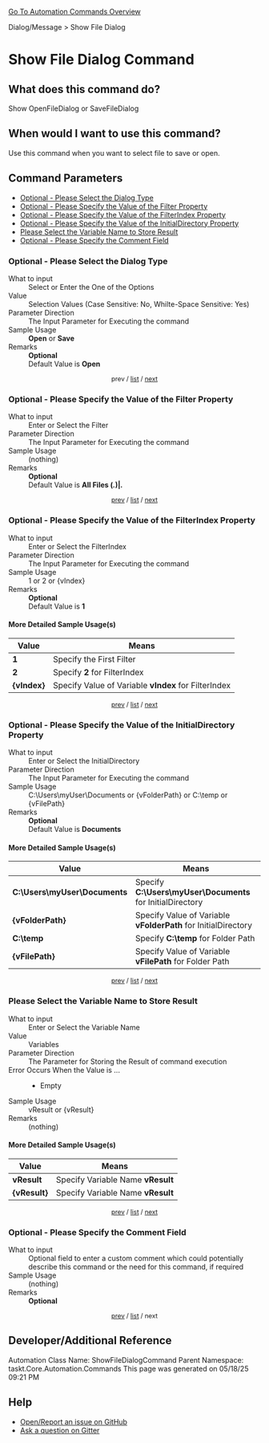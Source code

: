 <!--TITLE: Show File Dialog Command -->
<!-- SUBTITLE: a command in the Dialog/Message group. -->
[Go To Automation Commands Overview](/automation-commands.md)


Dialog/Message &gt; Show File Dialog


# Show File Dialog Command


## What does this command do?
Show OpenFileDialog or SaveFileDialog


## When would I want to use this command?
Use this command when you want to select file to save or open.


<a id="param_list"></a>
## Command Parameters
- [Optional - Please Select the Dialog Type](#param_0)
- [Optional - Please Specify the Value of the Filter Property](#param_1)
- [Optional - Please Specify the Value of the FilterIndex Property](#param_2)
- [Optional - Please Specify the Value of the InitialDirectory Property](#param_3)
- [Please Select the Variable Name to Store Result](#param_4)
- [Optional - Please Specify the Comment Field](#param_5)


<a id="param_0"></a>
### Optional - Please Select the Dialog Type


<dl>
<dt>What to input</dt><dd>Select or Enter the One of the Options</dd>
<dt>Value</dt><dd>Selection Values (Case Sensitive: No, Whilte-Space Sensitive: Yes)</dd>
<dt>Parameter Direction</dt><dd>The Input Parameter for Executing the command</dd>
<dt>Sample Usage</dt><dd><strong>Open</strong> or  <strong>Save</strong></dd>
<dt>Remarks</dt><dd><strong>Optional</strong><br>Default Value is <strong>Open</strong></dd>
</dl>




<div style="font-size: 90%; text-align: center">


prev / [list](#param_list) / [next](#param_1)


</div>


<a id="param_1"></a>
### Optional - Please Specify the Value of the Filter Property


<dl>
<dt>What to input</dt><dd>Enter or Select the Filter</dd>
<dt>Parameter Direction</dt><dd>The Input Parameter for Executing the command</dd>
<dt>Sample Usage</dt><dd>(nothing)</dd>
<dt>Remarks</dt><dd><strong>Optional</strong><br>Default Value is <strong>All Files (<em>.</em>)|<em>.</em></strong></dd>
</dl>




<div style="font-size: 90%; text-align: center">


[prev](#param_1) / [list](#param_list) / [next](#param_2)


</div>


<a id="param_2"></a>
### Optional - Please Specify the Value of the FilterIndex Property


<dl>
<dt>What to input</dt><dd>Enter or Select the FilterIndex</dd>
<dt>Parameter Direction</dt><dd>The Input Parameter for Executing the command</dd>
<dt>Sample Usage</dt><dd>1 or 2 or {vIndex}</dd>
<dt>Remarks</dt><dd><strong>Optional</strong><br>Default Value is <strong>1</strong></dd>
</dl>




#### More Detailed Sample Usage(s)
| Value | Means |
|---|---|
| <strong>1</strong> | Specify the First Filter |
| <strong>2</strong> | Specify **2** for FilterIndex |
| <strong>{vIndex}</strong> | Specify Value of Variable **vIndex** for FilterIndex |


<div style="font-size: 90%; text-align: center">


[prev](#param_2) / [list](#param_list) / [next](#param_3)


</div>


<a id="param_3"></a>
### Optional - Please Specify the Value of the InitialDirectory Property


<dl>
<dt>What to input</dt><dd>Enter or Select the InitialDirectory</dd>
<dt>Parameter Direction</dt><dd>The Input Parameter for Executing the command</dd>
<dt>Sample Usage</dt><dd>C:\Users\myUser\Documents or {vFolderPath} or C:\temp or {vFilePath}</dd>
<dt>Remarks</dt><dd><strong>Optional</strong><br>Default Value is <strong>Documents</strong></dd>
</dl>




#### More Detailed Sample Usage(s)
| Value | Means |
|---|---|
| <strong>C:\Users\myUser\Documents</strong> | Specify **C:\Users\myUser\Documents** for InitialDirectory |
| <strong>{vFolderPath}</strong> | Specify Value of Variable **vFolderPath** for InitialDirectory |
| <strong>C:\temp</strong> | Specify **C:\temp** for Folder Path |
| <strong>{vFilePath}</strong> | Specify Value of Variable **vFilePath** for Folder Path |


<div style="font-size: 90%; text-align: center">


[prev](#param_3) / [list](#param_list) / [next](#param_4)


</div>


<a id="param_4"></a>
### Please Select the Variable Name to Store Result


<dl>
<dt>What to input</dt><dd>Enter or Select the Variable Name</dd>
<dt>Value</dt><dd>Variables</dd>
<dt>Parameter Direction</dt><dd>The Parameter for Storing the Result of command execution</dd>
<dt>Error Occurs When the Value is ...</dt><dd><ul>
<li>Empty</li>
</ul></dd>
<dt>Sample Usage</dt><dd>vResult or {vResult}</dd>
<dt>Remarks</dt><dd>(nothing)</dd>
</dl>




#### More Detailed Sample Usage(s)
| Value | Means |
|---|---|
| <strong>vResult</strong> | Specify Variable Name **vResult** |
| <strong>{vResult}</strong> | Specify Variable Name **vResult** |


<div style="font-size: 90%; text-align: center">


[prev](#param_4) / [list](#param_list) / [next](#param_5)


</div>


<a id="param_5"></a>
### Optional - Please Specify the Comment Field


<dl>
<dt>What to input</dt><dd>Optional field to enter a custom comment which could potentially describe this command or the need for this command, if required</dd>
<dt>Sample Usage</dt><dd>(nothing)</dd>
<dt>Remarks</dt><dd><strong>Optional</strong><br></dd>
</dl>




<div style="font-size: 90%; text-align: center">


[prev](#param_5) / [list](#param_list) / next


</div>


## Developer/Additional Reference
Automation Class Name: ShowFileDialogCommand
Parent Namespace: taskt.Core.Automation.Commands
This page was generated on 05/18/25 09:21 PM


## Help
- [Open/Report an issue on GitHub](https://github.com/rcktrncn/taskt/issues/new)
- [Ask a question on Gitter](https://gitter.im/taskt-rpa/Lobby)
